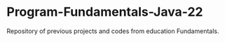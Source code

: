 # Program-Fundamentals-Java-22
Repository of previous projects and codes from education Fundamentals.
